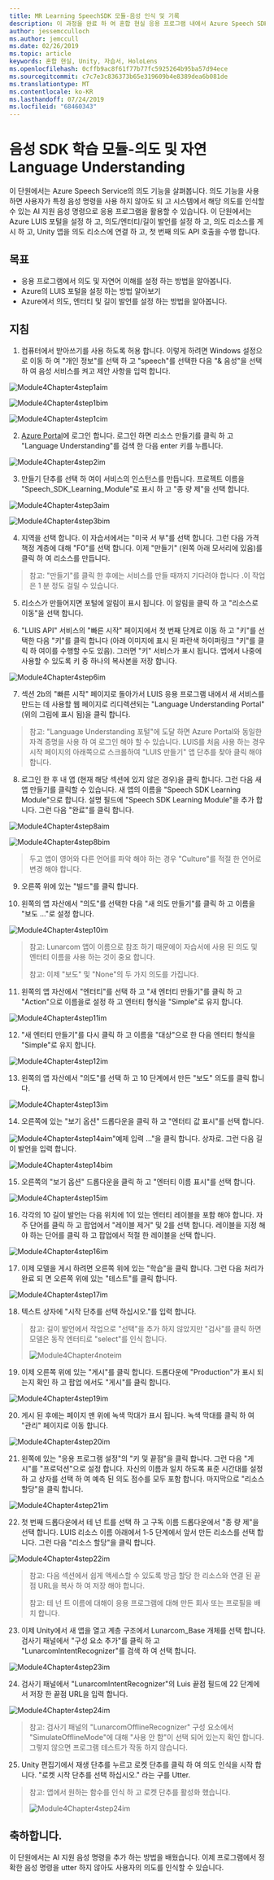 ```yaml
---
title: MR Learning SpeechSDK 모듈-음성 인식 및 기록
description: 이 과정을 완료 하 여 혼합 현실 응용 프로그램 내에서 Azure Speech SDK를 구현 하는 방법을 알아보세요.
author: jessemcculloch
ms.author: jemccull
ms.date: 02/26/2019
ms.topic: article
keywords: 혼합 현실, Unity, 자습서, HoloLens
ms.openlocfilehash: 0cffb9ac8f61f77b77fc5925264b95ba57d94ece
ms.sourcegitcommit: c7c7e3c836373b65e319609b4e8389dea6b081de
ms.translationtype: MT
ms.contentlocale: ko-KR
ms.lasthandoff: 07/24/2019
ms.locfileid: "68460343"
---
```

# <a name="speech-sdk-learning-module---intent-and-natural-language-understanding"></a>음성 SDK 학습 모듈-의도 및 자연 Language Understanding

이 단원에서는 Azure Speech Service의 의도 기능을 살펴봅니다. 의도 기능을 사용 하면 사용자가 특정 음성 명령을 사용 하지 않아도 되 고 시스템에서 해당 의도를 인식할 수 있는 AI 지원 음성 명령으로 응용 프로그램을 활용할 수 있습니다. 이 단원에서는 Azure LUIS 포털을 설정 하 고, 의도/엔터티/길이 발언를 설정 하 고, 의도 리소스를 게시 하 고, Unity 앱을 의도 리소스에 연결 하 고, 첫 번째 의도 API 호출을 수행 합니다.

## <a name="objectives"></a>목표

- 응용 프로그램에서 의도 및 자연어 이해를 설정 하는 방법을 알아봅니다.
- Azure의 LUIS 포털을 설정 하는 방법 알아보기
- Azure에서 의도, 엔터티 및 길이 발언를 설정 하는 방법을 알아봅니다.

## <a name="instructions"></a>지침
1. 컴퓨터에서 받아쓰기를 사용 하도록 허용 합니다. 이렇게 하려면 Windows 설정으로 이동 하 여 "개인 정보"를 선택 하 고 "speech"를 선택한 다음 "& 음성"을 선택 하 여 음성 서비스를 켜고 제안 사항을 입력 합니다.

![Module4Chapter4step1aim](images/module4chapter4step1aim.PNG)

![Module4Chapter4step1bim](images/module4chapter4step1bim.PNG)

![Module4Chapter4step1cim](images/module4chapter4step1cim.PNG)


2. [Azure Portal](https://portal.azure.com/)에 로그인 합니다. 로그인 하면 리소스 만들기를 클릭 하 고 "Language Understanding"를 검색 한 다음 enter 키를 누릅니다.

![Module4Chapter4step2im](images/module4chapter4step2im.PNG)

3. 만들기 단추를 선택 하 여이 서비스의 인스턴스를 만듭니다. 프로젝트 이름을 "Speech_SDK_Learning_Module"로 표시 하 고 "종 량 제"을 선택 합니다.

![Module4Chapter4step3aim](images/module4chapter4step3aim.png)

![Module4Chapter4step3bim](images/module4chapter4step3bim.PNG)

4. 지역을 선택 합니다.  이 자습서에서는 "미국 서 부"를 선택 합니다. 그런 다음 가격 책정 계층에 대해 "F0"를 선택 합니다. 이제 "만들기" (왼쪽 아래 모서리에 있음)를 클릭 하 여 리소스를 만듭니다.

>  참고: "만들기"를 클릭 한 후에는 서비스를 만들 때까지 기다려야 합니다 .이 작업은 1 분 정도 걸릴 수 있습니다.

5. 리소스가 만들어지면 포털에 알림이 표시 됩니다. 이 알림을 클릭 하 고 "리소스로 이동"을 선택 합니다.

6. "LUIS API" 서비스의 "빠른 시작" 페이지에서 첫 번째 단계로 이동 하 고 "키"를 선택한 다음 "키"를 클릭 합니다 (아래 이미지에 표시 된 파란색 하이퍼링크 "키"를 클릭 하 여이를 수행할 수도 있음). 그러면 "키" 서비스가 표시 됩니다. 앱에서 나중에 사용할 수 있도록 키 중 하나의 복사본을 저장 합니다.

![Module4Chapter4step6im](images/module4chapter4step6im.PNG)

7. 섹션 2b의 "빠른 시작" 페이지로 돌아가서 LUIS 응용 프로그램 내에서 새 서비스를 만드는 데 사용할 웹 페이지로 리디렉션되는 "Language Understanding Portal" (위의 그림에 표시 됨)을 클릭 합니다.

> 참고: "Language Understanding 포털"에 도달 하면 Azure Portal와 동일한 자격 증명을 사용 하 여 로그인 해야 할 수 있습니다. LUIS를 처음 사용 하는 경우 시작 페이지의 아래쪽으로 스크롤하여 "LUIS 만들기" 앱 단추를 찾아 클릭 해야 합니다.

8. 로그인 한 후 내 앱 (현재 해당 섹션에 있지 않은 경우)을 클릭 합니다. 그런 다음 새 앱 만들기를 클릭할 수 있습니다. 새 앱의 이름을 "Speech SDK Learning Module"으로 합니다. 설명 필드에 "Speech SDK Learning Module"을 추가 합니다. 그런 다음 "완료"를 클릭 합니다.

![Module4Chapter4step8aim](images/module4chapter4step8aim.PNG)

![Module4Chapter4step8bim](images/module4chapter4step8bim.PNG)

> 두고 앱이 영어와 다른 언어를 파악 해야 하는 경우 "Culture"를 적절 한 언어로 변경 해야 합니다.

9. 오른쪽 위에 있는 "빌드"를 클릭 합니다.

10. 왼쪽의 앱 자산에서 "의도"를 선택한 다음 "새 의도 만들기"를 클릭 하 고 이름을 "보도 ..."로 설정 합니다. 

![Module4Chapter4step10im](images/module4chapter4step10im.PNG)

> 참고: Lunarcom 앱이 이름으로 참조 하기 때문에이 자습서에 사용 된 의도 및 엔터티 이름을 사용 하는 것이 중요 합니다. 
>
> 참고: 이제 "보도" 및 "None"의 두 가지 의도를 가집니다.

11. 왼쪽의 앱 자산에서 "엔터티"를 선택 하 고 "새 엔터티 만들기"를 클릭 하 고 "Action"으로 이름을로 설정 하 고 엔터티 형식을 "Simple"로 유지 합니다.

![Module4Chapter4step11im](images/module4chapter4step11im.PNG)

12. "새 엔터티 만들기"를 다시 클릭 하 고 이름을 "대상"으로 한 다음 엔터티 형식을 "Simple"로 유지 합니다.

![Module4Chapter4step12im](images/module4chapter4step12im.PNG)

13. 왼쪽의 앱 자산에서 "의도"를 선택 하 고 10 단계에서 만든 "보도" 의도를 클릭 합니다.

![Module4Chapter4step13im](images/module4chapter4step13im.PNG)

14. 오른쪽에 있는 "보기 옵션" 드롭다운을 클릭 하 고 "엔터티 값 표시"를 선택 합니다. 

![Module4Chapter4step14aim](images/module4chapter4step14aim.PNG)"예제 입력 ..."을 클릭 합니다. 상자로. 그런 다음 길이 발언을 입력 합니다. 

![Module4Chapter4step14bim](images/module4chapter4step14bim.PNG)

15. 오른쪽의 "보기 옵션" 드롭다운을 클릭 하 고 "엔터티 이름 표시"를 선택 합니다.

![Module4Chapter4step15im](images/module4chapter4step15im.PNG)

16. 각각의 10 길이 발언는 다음 위치에 1이 있는 엔터티 레이블을 포함 해야 합니다. 자주 단어를 클릭 하 고 팝업에서 "레이블 제거" 및 2를 선택 합니다. 레이블을 지정 해야 하는 단어를 클릭 하 고 팝업에서 적절 한 레이블을 선택 합니다.

![Module4Chapter4step16im](images/module4chapter4step16im.PNG)

17. 이제 모델을 게시 하려면 오른쪽 위에 있는 "학습"을 클릭 합니다. 그런 다음 처리가 완료 되 면 오른쪽 위에 있는 "테스트"를 클릭 합니다.

![Module4Chapter4step17im](images/module4chapter4step17im.PNG)

18. 텍스트 상자에 "시작 단추를 선택 하십시오."를 입력 합니다.

> 참고: 길이 발언에서 작업으로 "선택"을 추가 하지 않았지만 "검사"를 클릭 하면 모델은 동작 엔터티로 "select"를 인식 합니다.
>
> ![Module4Chapter4noteim](images/module4chapter4noteim.PNG)

19. 이제 오른쪽 위에 있는 "게시"를 클릭 합니다. 드롭다운에 "Production"가 표시 되는지 확인 하 고 팝업 에서도 "게시"를 클릭 합니다. 

![Module4Chapter4step19im](images/module4chapter4step19im.PNG)

20. 게시 된 후에는 페이지 맨 위에 녹색 막대가 표시 됩니다.  녹색 막대를 클릭 하 여 "관리" 페이지로 이동 합니다. 

![Module4Chapter4step20im](images/module4chapter4step20im.PNG)

21. 왼쪽에 있는 "응용 프로그램 설정"의 "키 및 끝점"을 클릭 합니다. 그런 다음 "게시"를 "프로덕션"으로 설정 합니다. 자신의 이름과 일치 하도록 표준 시간대를 설정 하 고 상자를 선택 하 여 예측 된 의도 점수를 모두 포함 합니다. 마지막으로 "리소스 할당"을 클릭 합니다.

![Module4Chapter4step21im](images/module4chapter4step21im.PNG)

22. 첫 번째 드롭다운에서 테 넌 트를 선택 하 고 구독 이름 드롭다운에서 "종 량 제"을 선택 합니다. LUIS 리소스 이름 아래에서 1-5 단계에서 앞서 만든 리소스를 선택 합니다. 그런 다음 "리소스 할당"을 클릭 합니다. 

![Module4Chapter4step22im](images/module4chapter4step22im.PNG)

> 참고: 다음 섹션에서 쉽게 액세스할 수 있도록 방금 할당 한 리소스와 연결 된 끝점 URL을 복사 하 여 저장 해야 합니다.
>
> 참고: 테 넌 트 이름에 대해이 응용 프로그램에 대해 만든 회사 또는 프로필을 배치 합니다.

23. 이제 Unity에서 새 앱을 열고 계층 구조에서 Lunarcom_Base 개체를 선택 합니다. 검사기 패널에서 "구성 요소 추가"를 클릭 하 고 "LunarcomIntentRecognizer"를 검색 하 여 선택 합니다.

![Module4Chapter4step23im](images/module4chapter4step23im.PNG)

24. 검사기 패널에서 "LunarcomIntentRecognizer"의 Luis 끝점 필드에 22 단계에서 저장 한 끝점 URL을 입력 합니다. 

![Module4Chapter4step24im](images/module4chapter4step24im.PNG)

>  참고: 검사기 패널의 "LunarcomOfflineRecognizer" 구성 요소에서 "SimulateOfflineMode"에 대해 "사용 안 함"이 선택 되어 있는지 확인 합니다. 그렇지 않으면 프로그램 테스트가 작동 하지 않습니다. 

25. Unity 편집기에서 재생 단추를 누르고 로켓 단추를 클릭 하 여 의도 인식을 시작 합니다. "로켓 시작 단추를 선택 하십시오." 라는 구를 Utter.

>  참고: 앱에서 원하는 함수를 인식 하 고 로켓 단추를 활성화 했습니다.
>
> ![Module4Chapter4step24im](images/module4chapter4note2im.PNG)

## <a name="congratulations"></a>축하합니다.

이 단원에서는 AI 지원 음성 명령을 추가 하는 방법을 배웠습니다. 이제 프로그램에서 정확한 음성 명령을 utter 하지 않아도 사용자의 의도를 인식할 수 있습니다.

